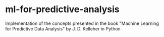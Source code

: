 # ml-for-predictive-analysis
Implementation of the concepts presented in the book "Machine Learning for Predictive Data Analysis" by J. D. Kelleher in Python
